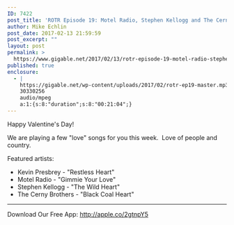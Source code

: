 ```yaml
---
ID: 7422
post_title: 'ROTR Episode 19: Motel Radio, Stephen Kellogg and The Cerny Brothers'
author: Mike Echlin
post_date: 2017-02-13 21:59:59
post_excerpt: ""
layout: post
permalink: >
  https://www.gigable.net/2017/02/13/rotr-episode-19-motel-radio-stephen-kellogg-cerny-brothers/
published: true
enclosure:
  - |
    https://gigable.net/wp-content/uploads/2017/02/rotr-ep19-master.mp3
    30330256
    audio/mpeg
    a:1:{s:8:"duration";s:8:"00:21:04";}
---
```

Happy Valentine's Day!

We are playing a few "love" songs for you this week.  Love of people and country.

Featured artists:
<ul>
 	<li>Kevin Presbrey - "Restless Heart"</li>
 	<li>Motel Radio - "Gimmie Your Love"</li>
 	<li>Stephen Kellogg - "The Wild Heart"</li>
 	<li>The Cerny Brothers - "Black Coal Heart"</li>
</ul>

<hr />

Download Our Free App: <a href="http://apple.co/2gtnpY5">http://apple.co/2gtnpY5</a>